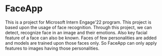 # FaceApp
This is a project for Microsoft Intern Engage'22 program. This project is based upon the usage of face recognition. Through this project, we can detect, recognize face in an image and their emotions. Also key facial feature of a face can also be known. Faces of few personalities are added and models are trained upon those faces only. So FaceApp can only apply features to images having those personalities.
